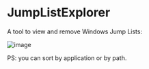 # JumpListExplorer
A tool to view and remove Windows Jump Lists:

![image](https://github.com/smourier/JumpListExplorer/assets/5328574/25fd742b-f159-411d-8f4e-24f867b45996)

PS: you can sort by application or by path.
